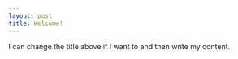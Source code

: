 ```yaml
---
layout: post
title: Welcome!
---
```

I can change the title above if I want to and then write my content.
